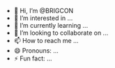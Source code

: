 - 👋 Hi, I’m @BRIGCON
- 👀 I’m interested in ...
- 🌱 I’m currently learning ...
- 💞️ I’m looking to collaborate on ...
- 📫 How to reach me ...
- 😄 Pronouns: ...
- ⚡ Fun fact: ...

<!---
BRIGCON/BRIGCON is a ✨ special ✨ repository because its `README.md` (this file) appears on your GitHub profile.
You can click the Preview link to take a look at your changes.
--->

